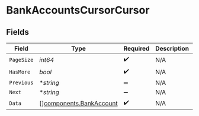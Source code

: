 # BankAccountsCursorCursor


## Fields

| Field                                                              | Type                                                               | Required                                                           | Description                                                        | Example                                                            |
| ------------------------------------------------------------------ | ------------------------------------------------------------------ | ------------------------------------------------------------------ | ------------------------------------------------------------------ | ------------------------------------------------------------------ |
| `PageSize`                                                         | *int64*                                                            | :heavy_check_mark:                                                 | N/A                                                                | 15                                                                 |
| `HasMore`                                                          | *bool*                                                             | :heavy_check_mark:                                                 | N/A                                                                | false                                                              |
| `Previous`                                                         | **string*                                                          | :heavy_minus_sign:                                                 | N/A                                                                | YXVsdCBhbmQgYSBtYXhpbXVtIG1heF9yZXN1bHRzLol=                       |
| `Next`                                                             | **string*                                                          | :heavy_minus_sign:                                                 | N/A                                                                |                                                                    |
| `Data`                                                             | [][components.BankAccount](../../models/components/bankaccount.md) | :heavy_check_mark:                                                 | N/A                                                                |                                                                    |